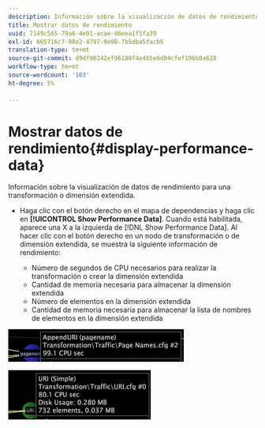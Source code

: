 ```yaml
---
description: Información sobre la visualización de datos de rendimiento para una transformación o dimensión extendida.
title: Mostrar datos de rendimiento
uuid: 7149c565-79a6-4e01-acae-d6eea1f5fa39
exl-id: 665716c7-08e2-4797-9e98-7b5dba5facb5
translation-type: tm+mt
source-git-commit: d9df90242ef96188f4e4b5e6d04cfef196b0a628
workflow-type: tm+mt
source-wordcount: '103'
ht-degree: 5%

---
```


# Mostrar datos de rendimiento{#display-performance-data}

Información sobre la visualización de datos de rendimiento para una transformación o dimensión extendida.

* Haga clic con el botón derecho en el mapa de dependencias y haga clic en **[!UICONTROL Show Performance Data]**. Cuando está habilitada, aparece una X a la izquierda de [!DNL Show Performance Data]. Al hacer clic con el botón derecho en un nodo de transformación o de dimensión extendida, se muestra la siguiente información de rendimiento:

   * Número de segundos de CPU necesarios para realizar la transformación o crear la dimensión extendida
   * Cantidad de memoria necesaria para almacenar la dimensión extendida
   * Número de elementos en la dimensión extendida
   * Cantidad de memoria necesaria para almacenar la lista de nombres de elementos en la dimensión extendida

![](assets/vis_DependencyMap_PerfData_Transformation.png)

![](assets/vis_DependencyMap_PerfData_ExtDims.png)
